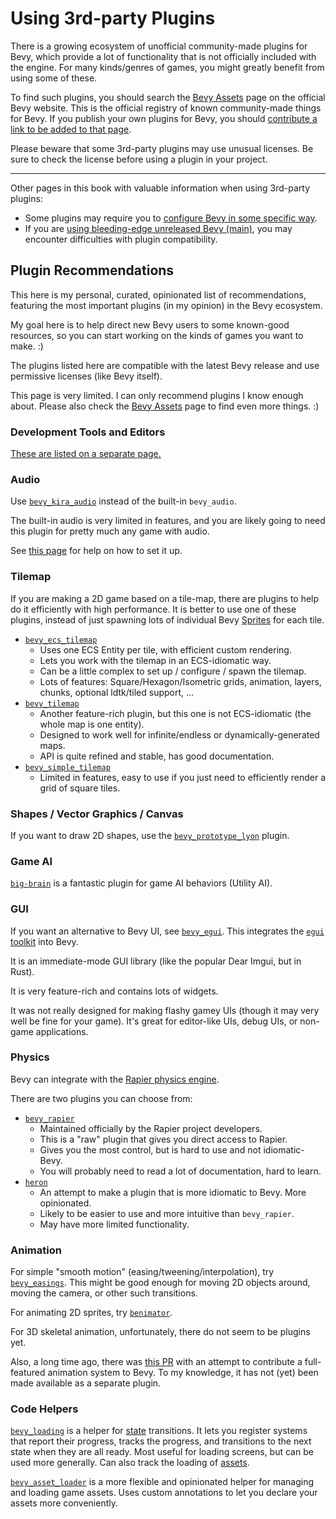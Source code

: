 # Using 3rd-party Plugins

There is a growing ecosystem of unofficial community-made plugins for Bevy,
which provide a lot of functionality that is not officially included with
the engine. For many kinds/genres of games, you might greatly benefit from
using some of these.

To find such plugins, you should search the [Bevy
Assets](https://bevyengine.org/assets/) page on the official Bevy website. This
is the official registry of known community-made things for Bevy. If you
publish your own plugins for Bevy, you should [contribute a link to be added
to that page](https://github.com/bevyengine/bevy-assets).

Please beware that some 3rd-party plugins may use unusual licenses. Be sure
to check the license before using a plugin in your project.

---

Other pages in this book with valuable information when using 3rd-party plugins:

  - Some plugins may require you to [configure Bevy in some specific way](./bevy-config.md).
  - If you are [using bleeding-edge unreleased Bevy (main)](./bevy-git.md), you may encounter difficulties with plugin compatibility.

## Plugin Recommendations

This here is my personal, curated, opinionated list of recommendations,
featuring the most important plugins (in my opinion) in the Bevy ecosystem.

My goal here is to help direct new Bevy users to some known-good resources, so you can
start working on the kinds of games you want to make. :)

The plugins listed here are compatible with the latest Bevy release and use
permissive licenses (like Bevy itself).

This page is very limited. I can only recommend plugins I know enough
about. Please also check the [Bevy Assets](https://bevyengine.org/assets)
page to find even more things. :)

### Development Tools and Editors

[These are listed on a separate page.](./bevy-tools.md)

### Audio

Use [`bevy_kira_audio`](https://github.com/NiklasEi/bevy_kira_audio) instead of the built-in `bevy_audio`.

The built-in audio is very limited in features, and you are likely going to
need this plugin for pretty much any game with audio.

See [this page](../features/audio.md) for help on how to set it up.

### Tilemap

If you are making a 2D game based on a tile-map, there are plugins to
help do it efficiently with high performance. It is better to use one
of these plugins, instead of just spawning lots of individual Bevy
[Sprites](../features/sprites.md) for each tile.

  - [`bevy_ecs_tilemap`](https://github.com/StarArawn/bevy_ecs_tilemap)
    - Uses one ECS Entity per tile, with efficient custom rendering.
    - Lets you work with the tilemap in an ECS-idiomatic way.
    - Can be a little complex to set up / configure / spawn the tilemap.
    - Lots of features: Square/Hexagon/Isometric grids, animation, layers, chunks, optional ldtk/tiled support, ...
  - [`bevy_tilemap`](https://github.com/joshuajbouw/bevy_tilemap)
    - Another feature-rich plugin, but this one is not ECS-idiomatic (the whole map is one entity).
    - Designed to work well for infinite/endless or dynamically-generated maps.
    - API is quite refined and stable, has good documentation.
  - [`bevy_simple_tilemap`](https://github.com/forbjok/bevy_simple_tilemap)
    - Limited in features, easy to use if you just need to efficiently render a grid of square tiles.

### Shapes / Vector Graphics / Canvas

If you want to draw 2D shapes, use the
[`bevy_prototype_lyon`](https://github.com/Nilirad/bevy_prototype_lyon) plugin.

### Game AI

[`big-brain`](https://github.com/zkat/big-brain) is a fantastic plugin for game AI behaviors (Utility AI).

### GUI

If you want an alternative to Bevy UI, see [`bevy_egui`](https://github.com/mvlabat/bevy_egui).
This integrates the [`egui` toolkit](https://github.com/emilk/egui) into Bevy.

It is an immediate-mode GUI library (like the popular Dear Imgui, but in Rust).

It is very feature-rich and contains lots of widgets.

It was not really designed for making flashy gamey UIs (though it may very
well be fine for your game). It's great for editor-like UIs, debug UIs,
or non-game applications.

### Physics

Bevy can integrate with the [Rapier physics engine](https://rapier.rs/).

There are two plugins you can choose from:

  - [`bevy_rapier`](https://github.com/dimforge/bevy_rapier)
    - Maintained officially by the Rapier project developers.
    - This is a "raw" plugin that gives you direct access to Rapier.
    - Gives you the most control, but is hard to use and not idiomatic-Bevy.
    - You will probably need to read a lot of documentation, hard to learn.
  - [`heron`](https://github.com/jcornaz/heron)
    - An attempt to make a plugin that is more idiomatic to Bevy. More opinionated.
    - Likely to be easier to use and more intuitive than `bevy_rapier`.
    - May have more limited functionality.

### Animation

For simple "smooth motion" (easing/tweening/interpolation), try
[`bevy_easings`](https://crates.io/crates/bevy_easings). This might be good
enough for moving 2D objects around, moving the camera, or other such transitions.

For animating 2D sprites, try [`benimator`](https://github.com/jcornaz/benimator).

For 3D skeletal animation, unfortunately, there do not seem to be plugins yet.

Also, a long time ago, there was [this PR](https://github.com/bevyengine/bevy/pull/1429)
with an attempt to contribute a full-featured animation system to Bevy. To
my knowledge, it has not (yet) been made available as a separate plugin.

### Code Helpers

[`bevy_loading`](https://github.com/inodentry/bevy_loading) is a helper for
[state](../programming/states.md) transitions. It lets you register systems
that report their progress, tracks the progress, and transitions to the next
state when they are all ready. Most useful for loading screens, but can be used
more generally. Can also track the loading of [assets](../features/assets.md).

[`bevy_asset_loader`](https://github.com/NiklasEi/bevy_asset_loader) is a
more flexible and opinionated helper for managing and loading game assets.
Uses custom annotations to let you declare your assets more conveniently.
